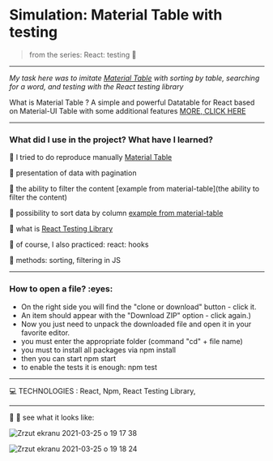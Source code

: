 

<h1> Simulation: Material Table with testing  </h1>


>from the series: React: testing :muscle:


----

*My task here was to imitate [Material Table](https://github.com/mbrn/material-table)  with sorting by table,  searching for a word, and testing with the React testing library*


What is Material Table ?
A simple and powerful Datatable for React based on Material-UI Table with some additional features 
[MORE, CLICK HERE](https://github.com/mbrn/material-table)



-------

<h3>What did I use in the project? What have I learned?</h3>

:pushpin: I tried to do reproduce manually [Material Table](https://material-ui.com/components/tables/)

:pushpin: presentation of data with pagination

:pushpin: the ability to filter the content [example from material-table](the ability to filter the content)

:pushpin: possibility to sort data by column [example from material-table](https://material-table.com/#/docs/features/sorting)

:pushpin: what is [React Testing Library](https://testing-library.com/docs/react-testing-library/intro/)

:pushpin: of course, I also practiced: react: hooks

:pushpin: methods: sorting, filtering in JS

-----
<h3>How to open a file? :eyes: </h3>

* On the right side you will find the "clone or download" button - click it.
* An item should appear with the "Download ZIP" option - click again.)
* Now you just need to unpack the downloaded file and open it in your favorite editor.
* you must enter the appropriate folder (command "cd" + file name)
* you must to install all packages via npm install
* then you can start npm start
* to enable the tests it is enough: npm test
----



:computer: TECHNOLOGIES : React, Npm, React Testing Library,


----

:mag_right: :mag_right: see what it looks like:

![Zrzut ekranu 2021-03-25 o 19 17 38](https://user-images.githubusercontent.com/59742201/112527119-fc2da400-8da2-11eb-9446-bcdad3f764ee.png)


![Zrzut ekranu 2021-03-25 o 19 18 24](https://user-images.githubusercontent.com/59742201/112527123-fcc63a80-8da2-11eb-8f4c-8b10f87745ca.png)



